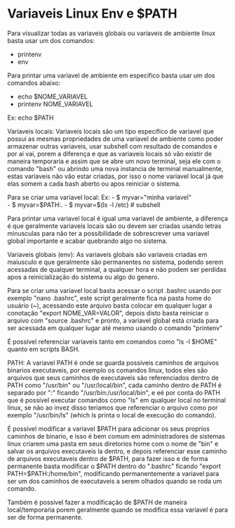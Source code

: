 
# Variaveis Linux Env e $PATH

Para visualizar todas as variaveis globais ou variaveis de ambiente linux basta usar um dos comandos:
- printenv
- env

Para printar uma variavel de ambiente em especifico basta usar um dos comandos abaixo:
- echo $NOME_VARIAVEL
- printenv NOME_VARIAVEL

Ex: echo $PATH

Variaveis locais: Variaveis locais são um tipo especifico de variavel que possui as mesmas propriedades de uma variavel de ambiente
como poder armazenar outras variaveis, usar subshell com resultado de comandos e por ai vai, porem a diferença e que as variaveis locais
só vão existir de maneira temporaria e assim que se abre um novo terminal, seja ele com o comando "bash" ou abrindo uma nova instancia de terminal
manualmente, estas variaveis não vão estar criadas, por isso o nome variavel local já que elas somem a cada bash aberto ou apos reiniciar o sistema.

Para se criar uma variavel local:
Ex: 
    - $ myvar="minha variavel"  
    - $ myvar=$PATH:.
    - $ myvar=$(ls -l /etc) # subshell

Para printar uma variavel local é igual uma variavel de ambiente, a diferença é que geralmente variaveis locais são ou devem ser criadas usando
letras minusculas para não ter a possibilidade de sobrescrever uma variavel global importante e acabar quebrando algo no sistema.

Variaveis globais (env): As variaveis globais são variaveis criadas em maiusculo e que geralmente são permanentes no sistema, podendo serem acessadas
de qualquer terminal, a qualquer hora e não podem ser perdidas apos a reinicialização do sistema ou algo do genero.

Para se criar uma variavel local basta acessar o script .bashrc usando por exemplo "nano .bashrc", este script geralmente fica na pasta home do 
usuário (~), acessando este arquivo basta colocar em qualquer lugar a conotação "export NOME_VAR=VALOR", depois disto basta reiniciar o arquivo com
"source .bashrc" e pronto, a variavel global está criada para ser acessada em qualquer lugar até mesmo usando o comando "printenv"

É possível referenciar variaveis tanto em comandos como "ls -l $HOME" quanto em scripts BASH.

PATH: A variavel PATH é onde se guarda possíveis caminhos de arquivos binarios executaveis, por exemplo os comandos linux, todos eles são arquivos que
seus caminhos de executaveis são referenciados dentro de PATH como "/usr/bin" ou "/usr/local/bin", cada caminho dentro de PATH é separado por ":"
ficando "/usr/bin:/usr/local/bin", e eé por conta do PATH que é possível executar comandos como "ls" em qualquer local no terminal linux, se não ao
invez disso teriamos que referenciar o arquivo como por exemplo "/usr/bin/ls" (which ls printa o local de execução do comando).

É possível modificar a variavel $PATH para adicionar os seus proprios caminhos de binario, e isso é bem comum em administradores de sistemas linux
criarem uma pasta em seus diretorios home com o nome de "bin" e salvar os arquivos executaveis la dentro, e depois referenciar esse caminho de 
arquivos executaveis dentro de $PATH, para fazer isso e de forma permanente basta modificar o $PATH dentro do ".bashrc" ficando "export PATH=$PATH:/home/bin", modificando permanentemente a variavel para ser um dos caminhos de executaveis a serem olhados quando se roda um comando.

Também é possível fazer a modificação de $PATH de maneira local/temporaria porem geralmente quando se modifica essa variavel é para ser de forma
permanente.